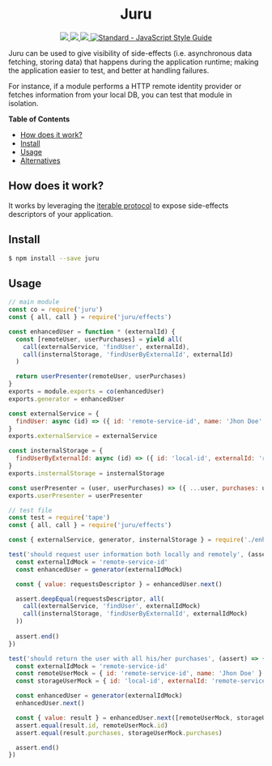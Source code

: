 <h1 align="center">
  Juru
</h1>

<p align="center">
  <a href="https://circleci.com/gh/eth0lo/juru">
    <img src="https://img.shields.io/circleci/project/github/eth0lo/juru.svg?style=flat-square" />
  </a>
  <a href="https://codeclimate.com/github/eth0lo/juru/maintainability">
    <img src="https://img.shields.io/codeclimate/maintainability/eth0lo/juru.svg?style=flat-square" />
  </a>
  <a href="https://codeclimate.com/github/eth0lo/juru/test_coverage">
    <img src="https://img.shields.io/codeclimate/coverage/eth0lo/juru.svg?style=flat-square" />
  </a>
  <a href="https://standardjs.com">
    <img src="https://img.shields.io/badge/code_style-standard-brightgreen.svg?style=flat-square" alt="Standard - JavaScript Style Guide">
  </a>
</p>

Juru can be used to give visibility of side-effects (i.e. asynchronous data fetching, storing data) that happens during the application runtime; making the application easier to test, and better at handling failures.

For instance, if a module performs a HTTP remote identity provider or fetches information from your local DB, you can test that module in isolation.

**Table of Contents**

- [How does it work?](#how-does-it-work)
- [Install](#install)
- [Usage](#usage)
- [Alternatives](#alternatives)

## How does it work?

It works by leveraging the [iterable protocol](https://developer.mozilla.org/en-US/docs/Web/JavaScript/Reference/Iteration_protocols#The_iterable_protocol) to expose side-effects descriptors of your application.

## Install

```sh
$ npm install --save juru
```

## Usage

```js
// main module
const co = require('juru')
const { all, call } = require('juru/effects')

const enhancedUser = function * (externalId) {
  const [remoteUser, userPurchases] = yield all(
    call(externalService, 'findUser', externalId),
    call(insternalStorage, 'findUserByExternalId', externalId)
  )

  return userPresenter(remoteUser, userPurchases)
}
exports = module.exports = co(enhancedUser)
exports.generator = enhancedUser

const externalService = {
  findUser: async (id) => ({ id: 'remote-service-id', name: 'Jhon Doe' })
}
exports.externalService = externalService

const insternalStorage = {
  findUserByExternalId: async (id) => ({ id: 'local-id', externalId: 'remote-service-id',  purchases: [] })
}
exports.insternalStorage = insternalStorage

const userPresenter = (user, userPurchases) => ({ ...user, purchases: userPurchases.purchases })
exports.userPresenter = userPresenter
```

```js
// test file
const test = require('tape')
const { all, call } = require('juru/effects')

const { externalService, generator, insternalStorage } = require('./enhanced_user')

test('should request user information both locally and remotely', (assert) => {
  const externalIdMock = 'remote-service-id'
  const enhancedUser = generator(externalIdMock)

  const { value: requestsDescriptor } = enhancedUser.next()

  assert.deepEqual(requestsDescriptor, all(
    call(externalService, 'findUser', externalIdMock)
    call(insternalStorage, 'findUserByExternalId', externalIdMock)
  ))
  
  assert.end()
})

test('should return the user with all his/her purchases', (assert) => {
  const externalIdMock = 'remote-service-id'
  const remoteUserMock = { id: 'remote-service-id', name: 'Jhon Doe' }
  const storageUserMock = { id: 'local-id', externalId: 'remote-service-id',  purchases: [] }

  const enhancedUser = generator(externalIdMock)
  enhancedUser.next()

  const { value: result } = enhancedUser.next([remoteUserMock, storageUserMock])
  assert.equal(result.id, remoteUserMock.id)
  assert.equal(result.purchases, storageUserMock.purchases)

  assert.end()
})
```
